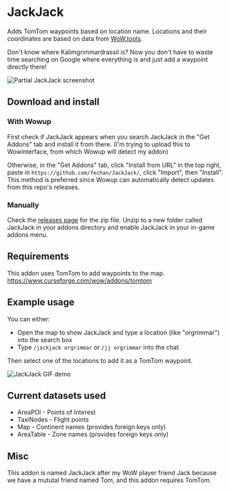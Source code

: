 # JackJack
Adds TomTom waypoints based on location name. Locations and their coordinates are based on data from [WoW.tools](https://wow.tools/).

Don't know where Kalimgrimmardrassil is? Now you don't have to waste time searching on Google where everything is and just add a waypoint directly there!

![Partial JackJack screenshot](https://user-images.githubusercontent.com/56131910/158126430-6cabc1c3-7182-42ed-ae6b-d924b8e68373.png)

## Download and install
### With Wowup
First check if JackJack appears when you search JackJack in the "Get Addons" tab and install it from there. (I'm trying to upload this to Wowinterface, from which Wowup will detect my addon)

Otherwise, in the "Get Addons" tab, click "Install from URL" in the top right, paste in `https://github.com/fechan/JackJack/`, click "Import", then "Install". This method is preferred since Wowup can automatically detect updates from this repo's releases.

### Manually
Check the [releases page](https://github.com/fechan/JackJack/releases) for the zip file. Unzip to a new folder called JackJack in your addons directory and enable JackJack in your in-game addons menu.

## Requirements
This addon uses TomTom to add waypoints to the map. https://www.curseforge.com/wow/addons/tomtom

## Example usage
You can either:
* Open the map to show JackJack and type a location (like "orgrimmar") into the search box
* Type `/jackjack orgrimmar` or `/jj orgrimmar` into the chat

Then select one of the locations to add it as a TomTom waypoint.

![JackJack GIF demo](https://user-images.githubusercontent.com/56131910/158125400-dd507318-5fa8-4fd2-af0a-ea8a9a09f8d5.gif)

## Current datasets used
* AreaPOI - Points of Interest
* TaxiNodes - Flight points
* Map - Continent names (provides foreign keys only)
* AreaTable - Zone names (provides foreign keys only)

## Misc
This addon is named JackJack after my WoW player friend Jack because we have a mututal friend named Tom, and this addon requires TomTom.

